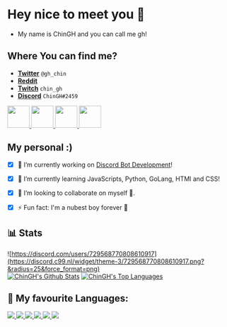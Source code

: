 # Hey nice to meet you 👋
- My name is ChinGH and you can call me gh!

## Where You can find me?

- [**Twitter**](https://twitter.com/gh_chin) `@gh_chin`
- [**Reddit**](https://www.reddit.com/user/ChinGH_BS) 
- [**Twitch**](https://www.twitch.tv/chingh_yt) `chin_gh`
- [**Discord**](https://discord.gg/ZaExNbkjPt) `ChinGH#2459`

<p align="left"> 
    <a href="https://twitter.com/gh_chin" target="blank"> <img src="https://user-images.githubusercontent.com/86087456/179264543-2d8063ec-7f89-49c9-b8d2-9a35fa552d8b.png" width="50" height="50"/> </a>
    <a href="https://www.reddit.com/user/ChinGH_BS" target="blank"> <img src="https://user-images.githubusercontent.com/86087456/179264702-da1113de-f876-4a6d-9110-13f4e9354740.png" width="50" height="50"/> </a> 
    <a href="https://www.twitch.tv/chingh_yt" target="blank"> <img src="https://user-images.githubusercontent.com/86087456/179264865-227b3be4-7198-484e-a72b-46a8720a6949.png" width="50" height="50"/> </a> 
    <a href="https://discord.gg/hVBR4DVd" target="blank"> <img src="https://user-images.githubusercontent.com/86087456/179265044-4f59ea28-90dd-46c4-a465-b6125fbdbad2.png" width="50" height="50"/> </a>       
</p>

## My personal :)

- [x] 🔭 I’m currently working on [Discord Bot Development](https://discord.com/developers/applications)!

- [x] 🌱 I’m currently learning JavaScripts, Python, GoLang, HTMl and CSS!

- [x] 👯 I’m looking to collaborate on myself 🤡.

- [x] ⚡ Fun fact: I'm a nubest boy forever 💪 

## 📊 Stats
![https://discord.com/users/729568770808610917](https://discord.c99.nl/widget/theme-3/729568770808610917.png?&radius=25&force_format=png)
  <br/>
    <a href="https://github.com/chingh1123/github-readme-stats"><img alt="ChinGH's Github Stats" src="https://github-readme-stats.vercel.app/api?username=chingh1123&show_icons=true&count_private=true&theme=react&hide_border=true&bg_color=0D1117" /></a>
  <a href="https://github.com/chingh1123/github-readme-stats"><img alt="ChinGH's Top Languages" src="https://github-readme-stats.vercel.app/api/top-langs/?username=chingh1123&langs_count=8&count_private=true&layout=compact&theme=react&hide_border=true&bg_color=0D1117" /></a>
  <br/>
  
## 🚀 My favourite Languages:

<p align="left"> 
    <a href="https://www.java.com" target="_blank"> <img src="https://img.icons8.com/color/48/000000/java-coffee-cup-logo.png"/> </a>
    <a href="https://developer.mozilla.org/en-US/docs/Web/JavaScript" target="_blank"> <img src="https://img.icons8.com/color/48/000000/javascript.png"/> </a> 
    <a href="https://www.w3.org/html/" target="_blank"> <img src="https://img.icons8.com/color/48/000000/html-5.png"/> </a> 
    <a href="https://www.w3schools.com/css/" target="_blank"> <img src="https://img.icons8.com/color/48/000000/css3.png"/> </a> 
    <a href="https://www.python.org" target="_blank"> <img src="https://img.icons8.com/color/48/000000/python.png"/> </a> 
    <a style="padding-right:8px;" href="https://go.dev/" target="_blank"> <img src="https://img.icons8.com/color/48/000000/golang.png"/> </a>      
</p>
